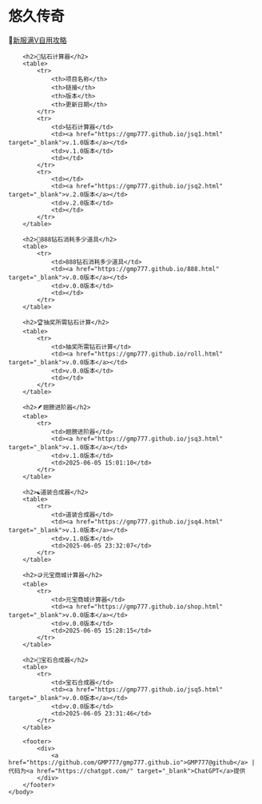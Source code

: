 <html lang="zh-CN">
    <head>
        <meta charset="UTF-8">
        <style>
            footer {
                text-align: center;
                font-size: 14px;
                padding: 15px 10px;
                background-color: #f8f8f8;
                color: #333;
                border-top: 1px solid #ddd;
                margin-top: 40px;
            }
            footer a {
                color: #007aff; /* iPhone蓝色链接风格 */
                text-decoration: none;
                margin: 0 5px;
            }
            footer a:hover {
                text-decoration: underline;
            }
            table {
                width: 100%;
                border-collapse: collapse;
                margin-top: 20px;
            }
            table, th, td {
                border: 1px solid #ddd;
            }
            th, td {
                padding: 10px;
                text-align: left;
            }
            th {
                background-color: #f4f4f4;
            }
        </style>
    </head>
    <body>
        <h1>悠久传奇</h1>
        <p>📖<a href="https://github.com/GMP777/gmp777.github.io/wiki/%E6%82%A0%E4%B9%85%E4%BC%A0%E5%A5%87%E6%96%B0%E6%9C%8D%E6%BB%A1V" target="_blank">新服满V自用攻略</a></p>
        
        <h2>💎钻石计算器</h2>
        <table>
            <tr>
                <th>项目名称</th>
                <th>链接</th>
                <th>版本</th>
                <th>更新日期</th>
            </tr>
            <tr>
                <td>钻石计算器</td>
                <td><a href="https://gmp777.github.io/jsq1.html" target="_blank">v.1.0版本</a></td>
                <td>v.1.0版本</td>
                <td></td>
            </tr>
            <tr>
                <td></td>
                <td><a href="https://gmp777.github.io/jsq2.html" target="_blank">v.2.0版本</a></td>
                <td>v.2.0版本</td>
                <td></td>
            </tr>
        </table>
        
        <h2>🥤888钻石消耗多少道具</h2>
        <table>
            <tr>
                <td>888钻石消耗多少道具</td>
                <td><a href="https://gmp777.github.io/888.html" target="_blank">v.0.0版本</a></td>
                <td>v.0.0版本</td>
                <td></td>
            </tr>
        </table>

        <h2>🏆抽奖所需钻石计算</h2>
        <table>
            <tr>
                <td>抽奖所需钻石计算</td>
                <td><a href="https://gmp777.github.io/roll.html" target="_blank">v.0.0版本</a></td>
                <td>v.0.0版本</td>
                <td></td>
            </tr>
        </table>

        <h2>🪶翅膀进阶器</h2>
        <table>
            <tr>
                <td>翅膀进阶器</td>
                <td><a href="https://gmp777.github.io/jsq3.html" target="_blank">v.1.0版本</a></td>
                <td>v.1.0版本</td>
                <td>2025-06-05 15:01:10</td>
            </tr>
        </table>

        <h2>☯️道装合成器</h2>
        <table>
            <tr>
                <td>道装合成器</td>
                <td><a href="https://gmp777.github.io/jsq4.html" target="_blank">v.1.0版本</a></td>
                <td>v.1.0版本</td>
                <td>2025-06-05 23:32:07</td>
            </tr>
        </table>

        <h2>🪙元宝商城计算器</h2>
        <table>
            <tr>
                <td>元宝商城计算器</td>
                <td><a href="https://gmp777.github.io/shop.html" target="_blank">v.0.0版本</a></td>
                <td>v.0.0版本</td>
                <td>2025-06-05 15:28:15</td>
            </tr>
        </table>

        <h2>💎宝石合成器</h2>
        <table>
            <tr>
                <td>宝石合成器</td>
                <td><a href="https://gmp777.github.io/jsq5.html" target="_blank">v.0.0版本</a></td>
                <td>v.0.0版本</td>
                <td>2025-06-05 23:31:46</td>
            </tr>
        </table>

        <footer>
            <div>
                <a href="https://github.com/GMP777/gmp777.github.io">GMP777@github</a> | 代码为<a href="https://chatgpt.com/" target="_blank">ChatGPT</a>提供
            </div>
        </footer>
    </body>
</html>
